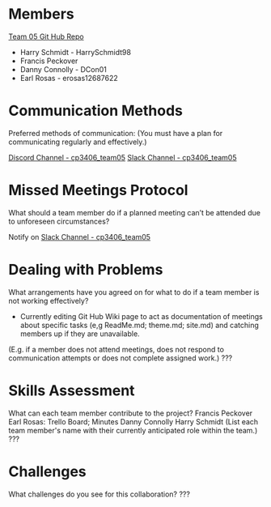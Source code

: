 # Members
[Team 05 Git Hub Repo](https://github.com/cp3402-students/cp3402-2022-1-site-team05)
 - Harry Schmidt - HarrySchmidt98
 - Francis Peckover
 - Danny Connolly - DCon01
 - Earl Rosas - erosas12687622

# Communication Methods
Preferred methods of communication:
(You must have a plan for communicating regularly and effectively.)

[Discord Channel - cp3406_team05](https://discord.gg/gvrfQDEy)
[Slack Channel - cp3406_team05](https://app.slack.com/client/T0C3E7EP2/G4XDZGNM8/thread/C0K0UUFN2-1649321120.142859)




# Missed Meetings Protocol
What should a team member do if a planned meeting can’t be attended due to unforeseen circumstances?

Notify on [Slack Channel - cp3406_team05](https://app.slack.com/client/T0C3E7EP2/G4XDZGNM8/thread/C0K0UUFN2-1649321120.142859)

# Dealing with Problems
What arrangements have you agreed on for what to do if a team member is not working effectively? 
- Currently editing Git Hub Wiki page to act as documentation of meetings about specific tasks (e,g ReadMe.md; theme.md; site.md) and catching members up if they are unavailable.


(E.g. if a member does not attend meetings, does not respond to communication attempts or does not complete assigned work.)
???

# Skills Assessment
What can each team member contribute to the project?
Francis Peckover
Earl Rosas:  Trello Board; Minutes
Danny Connolly
Harry Schmidt
(List each team member's name with their currently anticipated role within the team.)
???

# Challenges
What challenges do you see for this collaboration?
???